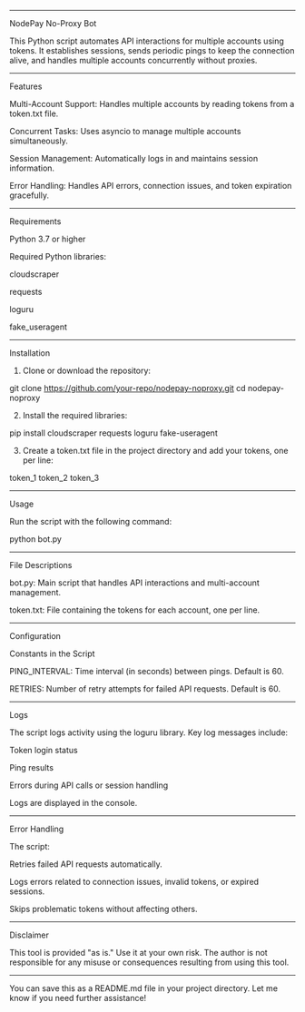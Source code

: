 

---

NodePay No-Proxy Bot

This Python script automates API interactions for multiple accounts using tokens. It establishes sessions, sends periodic pings to keep the connection alive, and handles multiple accounts concurrently without proxies.


---

Features

Multi-Account Support: Handles multiple accounts by reading tokens from a token.txt file.

Concurrent Tasks: Uses asyncio to manage multiple accounts simultaneously.

Session Management: Automatically logs in and maintains session information.

Error Handling: Handles API errors, connection issues, and token expiration gracefully.



---

Requirements

Python 3.7 or higher

Required Python libraries:

cloudscraper

requests

loguru

fake_useragent




---

Installation

1. Clone or download the repository:

git clone https://github.com/your-repo/nodepay-noproxy.git
cd nodepay-noproxy


2. Install the required libraries:

pip install cloudscraper requests loguru fake-useragent


3. Create a token.txt file in the project directory and add your tokens, one per line:

token_1
token_2
token_3




---

Usage

Run the script with the following command:

python bot.py


---

File Descriptions

bot.py: Main script that handles API interactions and multi-account management.

token.txt: File containing the tokens for each account, one per line.



---

Configuration

Constants in the Script

PING_INTERVAL: Time interval (in seconds) between pings. Default is 60.

RETRIES: Number of retry attempts for failed API requests. Default is 60.



---

Logs

The script logs activity using the loguru library. Key log messages include:

Token login status

Ping results

Errors during API calls or session handling


Logs are displayed in the console.


---

Error Handling

The script:

Retries failed API requests automatically.

Logs errors related to connection issues, invalid tokens, or expired sessions.

Skips problematic tokens without affecting others.



---

Disclaimer

This tool is provided "as is." Use it at your own risk. The author is not responsible for any misuse or consequences resulting from using this tool.


---

You can save this as a README.md file in your project directory. Let me know if you need further assistance!

